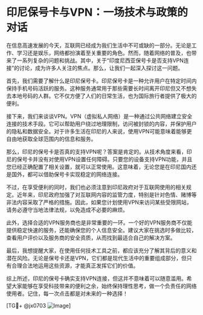 # 印尼保号卡与VPN：一场技术与政策的对话

在信息高速发展的今天，互联网已经成为我们生活中不可或缺的一部分。无论是工作、学习还是娱乐，网络都扮演着至关重要的角色。然而，随着网络的普及，也带来了一系列复杂的问题和挑战。其中，关于“印度尼西亚保号卡是否支持VPN连接”的讨论，成为许多人关注的焦点。那么，让我们一起深入探讨这一问题。

首先，我们需要了解什么是印尼保号卡。印尼保号卡是一种允许用户在特定时间内保持手机号码活跃的服务。这种服务通常用于那些需要长时间离开印尼但又不想失去本地号码的人群。它不仅方便了人们的日常生活，也为国际旅行者提供了极大的便利。

接下来，我们来谈谈VPN。VPN（虚拟私人网络）是一种通过公共网络建立安全连接的技术手段。它可以帮助用户绕过地理限制，访问被封锁的内容，并保护用户的隐私和数据安全。对于许多生活在印尼的人来说，使用VPN可能意味着能够更自由地获取全球范围内的信息和服务。

那么，印尼的保号卡是否真的支持VPN呢？答案是肯定的。从技术角度来看，印尼的保号卡并没有对使用VPN设置任何障碍。只要您的设备支持VPN功能，并且您已经正确配置了相关设置，就可以正常使用。这意味着，无论您是在印尼国内还是国外，都可以借助保号卡实现稳定的网络连接。

不过，在享受便利的同时，我们也必须注意到印尼政府对于互联网使用的相关规定。近年来，印尼政府加强了对互联网内容的监管力度，特别是针对色情、赌博等非法内容采取了严格的措施。因此，如果您计划使用VPN来访问某些受限网站，请务必遵守当地法律法规，以免造成不必要的麻烦。

此外，选择合适的VPN服务商也是非常重要的一环。一个好的VPN服务商不仅能提供稳定快速的服务，还能确保您的个人信息安全。建议大家在挑选时多做比较，查看用户评价以及服务商的安全资质，从而找到最适合自己的解决方案。

最后，我想提醒大家，在使用任何技术工具之前，都应该充分了解其背后的意义和潜在风险。无论是保号卡还是VPN，它们都是现代生活中的重要组成部分，但只有合理合法地运用这些资源，才能真正发挥它们的价值。

综上所述，印尼的保号卡确实支持VPN连接，但这并不意味着可以随意滥用。希望大家能够在享受科技带来的便利之余，始终保持理性思考，做一个负责任的网络使用者。记住，每一次点击都是对未来的一种选择！

[TG💪+ @jx0703 ![Image](https://github.com/user-attachments/assets/dbca1d08-cadb-493c-b0ec-ad6f7a83f270)]